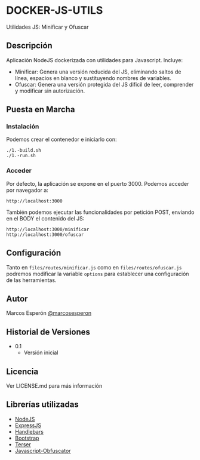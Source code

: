 # DOCKER-JS-UTILS

Utilidades JS: Minificar y Ofuscar

## Descripción

Aplicación NodeJS dockerizada con utilidades para Javascript. Incluye:
* Minificar: Genera una versión reducida del JS, eliminando saltos de línea, espacios en blanco y sustituyendo nombres de variables.
* Ofuscar: Genera una versión protegida del JS dificil de leer, comprender y modificar sin autorización.

## Puesta en Marcha

### Instalación

Podemos crear el contenedor e iniciarlo con:

```
./1.-build.sh
./1.-run.sh
```

### Acceder

Por defecto, la aplicación se expone en el puerto 3000. Podemos acceder por navegador a:
```
http://localhost:3000
```

También podemos ejecutar las funcionalidades por petición POST, enviando en el BODY el contenido del JS:

```
http://localhost:3000/minificar
http://localhost:3000/ofuscar
```

## Configuración

Tanto en `files/routes/minificar.js` como en `files/routes/ofuscar.js` podremos modificar la variable `options` para establecer una configuración de las herramientas.

## Autor

Marcos Esperón
[@marcosesperon](https://twitter.com/marcosesperon)

## Historial de Versiones

* 0.1
    * Versión inicial

## Licencia

Ver LICENSE.md para más información

## Librerías utilizadas

* [NodeJS](https://nodejs.org/)
* [ExpressJS](http://expressjs.com/)
* [Handlebars](https://handlebarsjs.com/)
* [Bootstrap](https://github.com/twbs/bootstrap)
* [Terser](https://github.com/terser/terser)
* [Javascript-Obfuscator](https://github.com/javascript-obfuscator/javascript-obfuscator)